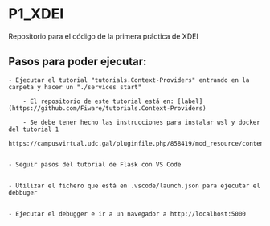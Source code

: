 # P1_XDEI
Repositorio para el código de la primera práctica de XDEI

## Pasos para poder ejecutar:
    - Ejecutar el tutorial "tutorials.Context-Providers" entrando en la carpeta y hacer un "./services start"

        - El repositorio de este tutorial está en: [label](https://github.com/Fiware/tutorials.Context-Providers)

        - Se debe tener hecho las instrucciones para instalar wsl y docker del tutorial 1
            https://campusvirtual.udc.gal/pluginfile.php/858419/mod_resource/content/8/XDEI_p1.pdf


    - Seguir pasos del tutorial de Flask con VS Code 


    - Utilizar el fichero que está en .vscode/launch.json para ejecutar el debbuger

    
    - Ejecutar el debugger e ir a un navegador a http://localhost:5000

